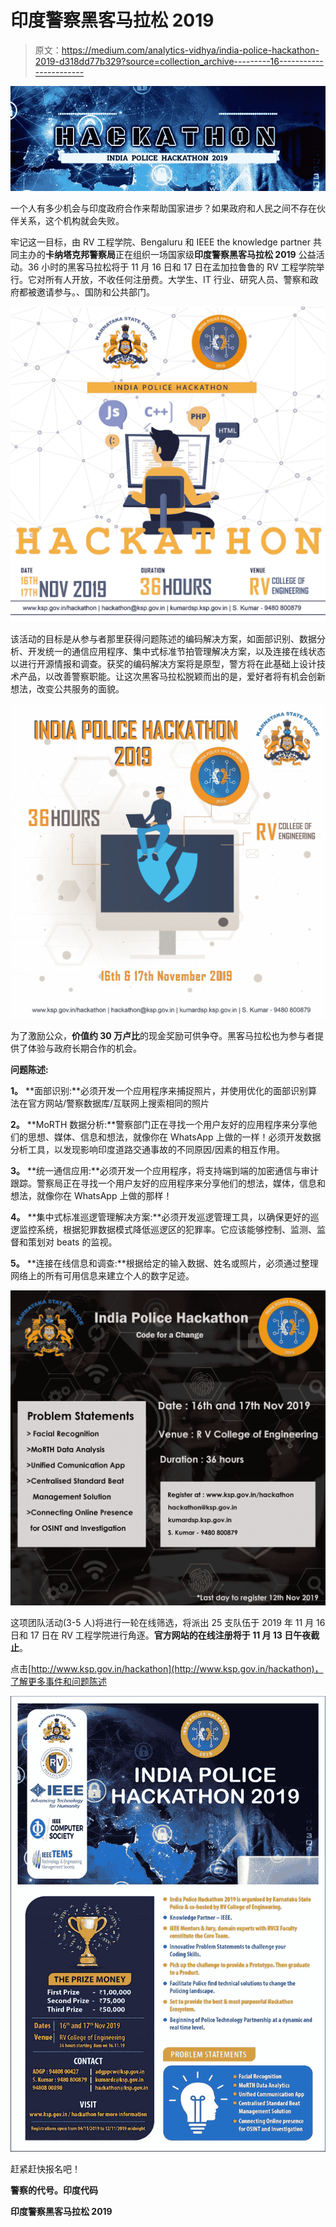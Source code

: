 # 印度警察黑客马拉松 2019

> 原文：<https://medium.com/analytics-vidhya/india-police-hackathon-2019-d318dd77b329?source=collection_archive---------16----------------------->

![](img/75f5c75f405490066e13ea3fd971d198.png)

一个人有多少机会与印度政府合作来帮助国家进步？如果政府和人民之间不存在伙伴关系，这个机构就会失败。

牢记这一目标，由 RV 工程学院、Bengaluru 和 IEEE the knowledge partner 共同主办的**卡纳塔克邦警察局**正在组织一场国家级**印度警察黑客马拉松 2019** 公益活动。36 小时的黑客马拉松将于 11 月 16 日和 17 日在孟加拉鲁鲁的 RV 工程学院举行。它对所有人开放，不收任何注册费。大学生、IT 行业、研究人员、警察和政府都被邀请参与。、国防和公共部门。

![](img/193e825920e2a47322c79b46e7294073.png)

该活动的目标是从参与者那里获得问题陈述的编码解决方案，如面部识别、数据分析、开发统一的通信应用程序、集中式标准节拍管理解决方案，以及连接在线状态以进行开源情报和调查。获奖的编码解决方案将是原型，警方将在此基础上设计技术产品，以改善警察职能。让这次黑客马拉松脱颖而出的是，爱好者将有机会创新想法，改变公共服务的面貌。

![](img/813d048eada50c030fb30d6b4a4b4729.png)

为了激励公众，**价值约 30 万卢比**的现金奖励可供争夺。黑客马拉松也为参与者提供了体验与政府长期合作的机会。

**问题陈述:**

**1。** **面部识别:**必须开发一个应用程序来捕捉照片，并使用优化的面部识别算法在官方网站/警察数据库/互联网上搜索相同的照片

**2。** **MoRTH 数据分析:**警察部门正在寻找一个用户友好的应用程序来分享他们的思想、媒体、信息和想法，就像你在 WhatsApp 上做的一样！必须开发数据分析工具，以发现影响印度道路交通事故的不同原因/因素的相互作用。

**3。** **统一通信应用:**必须开发一个应用程序，将支持端到端的加密通信与审计跟踪。警察局正在寻找一个用户友好的应用程序来分享他们的想法，媒体，信息和想法，就像你在 WhatsApp 上做的那样！

**4。** **集中式标准巡逻管理解决方案:**必须开发巡逻管理工具，以确保更好的巡逻监控系统，根据犯罪数据模式降低巡逻区的犯罪率。它应该能够控制、监测、监督和策划对 beats 的监视。

**5。** **连接在线信息和调查:**根据给定的输入数据、姓名或照片，必须通过整理网络上的所有可用信息来建立个人的数字足迹。

![](img/47f4b846d80f7bbe69b4e2a84c4ac9cd.png)

这项团队活动(3-5 人)将进行一轮在线筛选，将派出 25 支队伍于 2019 年 11 月 16 日和 17 日在 RV 工程学院进行角逐。**官方网站的在线注册将于 11 月 13 日午夜截止**。

点击[http://www.ksp.gov.in/hackathon](http://www.ksp.gov.in/hackathon)，了解更多事件和问题陈述

![](img/0cf3fc6e8c8a1b8ca42e4ddf28579647.png)

赶紧赶快报名吧！

**警察的代号。印度代码**

**印度警察黑客马拉松 2019**
